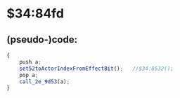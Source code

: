 ﻿
# $34:84fd

<summary></summary>

## (pseudo-)code:
```js
{
	push a;
	set52toActorIndexFromEffectBit();	//$34:8532();
	pop a;
	call_2e_9d53(a);
}
```



